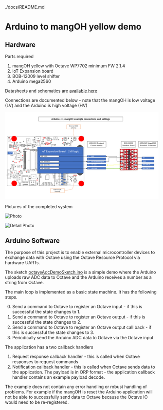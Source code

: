 ./docs/README.md

# Arduino to mangOH yellow demo

## Hardware
Parts required
1. mangOH yellow with Octave WP7702 minimum FW 2.1.4
1. IoT Expansion board
1. BOB-12009 level shifter
1. Arduino mega2560

Datasheets and schematics are [available here](./HardwareDatasheets)

Connections are documented below - note that the mangOH is low voltage (LV) and the Arduino is high voltage (HV)

![Diagram](./HardwareArduinoToMangOHyellow/mangohyellow_serialwiring_IoT.png)

Pictures of the completed system

![Photo](./Arduino_yellow.jpg)  

![Detail Photo](./IoT_levelShift.jpg)


## Arduino Software
The purpose of this project is to enable external microcontroller devices to exchange data with Octave using the Octave Resource Protocol via hardware UARTs. 


The sketch [octaveAdcDemoSketch.ino](c/AppExamples/ArduinoAvr/octaveAdcDemoSketch) is a simple demo where the Arduino uploads raw ADC data to Octave and the Arduino receives a number as a string from Octave.

The main loop is implemented as a basic state machine. It has the following steps.

0. Send a command to Octave to register an Octave input - if this is successful 
   the state changes to 1.
1. Send a command to Octave to register an Octave output - if this is successful 
   the state changes to 2.
2. Send a command to Octave to register an Octave output call back - if this is 
   successful the state changes to 3.
3. Periodically send the Arduino ADC data to Octave via the Octave input 


The application has a two callback handlers
1. Request response callback handler - this is called when Octave responses 
to request commands
2. Notification callback handler - this is called when Octave sends data to the application. The payload is in ORP format - the application callback handler contains an example payload decode.

The example does not contain any error handling or robust handling of problems. For example if the mangOH is reset the Arduino application will not be able to successfully send data to Octave because the Octave IO would need to be re-registered.
